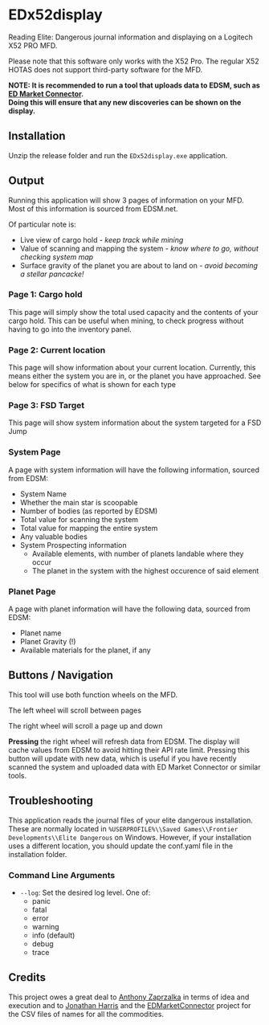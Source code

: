 # EDx52display

Reading Elite: Dangerous journal information and displaying on a Logitech X52 PRO MFD.

Please note that this software only works with the X52 Pro. The regular X52 HOTAS does not support third-party software for the MFD.

**NOTE: It is recommended to run a tool that uploads data to EDSM, such as [ED Market Connector](https://github.com/Marginal/EDMarketConnector). <br>
Doing this will ensure that any new discoveries can be shown on the display.**

## Installation

Unzip the release folder and run the `EDx52display.exe` application.

## Output

Running this application will show 3 pages of information on your MFD. Most of this information is sourced from EDSM.net.

Of particular note is:

- Live view of cargo hold - *keep track while mining*
- Value of scanning and mapping the system - *know where to go, without checking system map*
- Surface gravity of the planet you are about to land on - *avoid becoming a stellar pancacke!*

### Page 1: Cargo hold

This page will simply show the total used capacity and the contents of your cargo hold. This can be useful when mining, to check progress without having to go into the inventory panel.

### Page 2: Current location

This page will show information about your current location.
Currently, this means either the system you are in, or the planet you have approached.
See below for specifics of what is shown for each type

### Page 3: FSD Target

This page will show system information about the system targeted for a FSD Jump

### System Page

A page with system information will have the following information, sourced from EDSM:

- System Name
- Whether the main star is scoopable
- Number of bodies (as reported by EDSM)
- Total value for scanning the system
- Total value for mapping the entire system
- Any valuable bodies
- System Prospecting information
  - Available elements, with number of planets landable where they occur
  - The planet in the system with the highest occurence of said element

### Planet Page

A page with planet information will have the following data, sourced from EDSM:

- Planet name
- Planet Gravity (!)
- Available materials for the planet, if any

## Buttons / Navigation

This tool will use both function wheels on the MFD.

The left wheel will scroll between pages

The right wheel will scroll a page up and down

**Pressing** the right wheel will refresh data from EDSM. The display will cache values from EDSM to avoid hitting their API rate limit. 
Pressing this button will update with new data, which is useful if you have recently scanned the system and uploaded data with ED Market Connector or similar tools.

## Troubleshooting

This application reads the journal files of your elite dangerous installation.
These are normally located in `%USERPROFILE%\\Saved Games\\Frontier Developments\\Elite Dangerous` on Windows. However, if your installation
uses a different location, you should update the conf.yaml file in the installation folder.

### Command Line Arguments

- `--log`: Set the desired log level. One of:
  - panic 
  - fatal 
  - error
  - warning
  - info (default)
  - debug 
  - trace

## Credits

This project owes a great deal to [Anthony Zaprzalka](https://github.com/AZaps) in terms of idea and execution
and to [Jonathan Harris](https://github.com/Marginal) and the [EDMarketConnector](https://github.com/Marginal/EDMarketConnector) project
for the CSV files of names for all the commodities.
